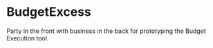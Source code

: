 # BudgetExcess
Party in the front with business in the back for prototyping the Budget Execution tool.
